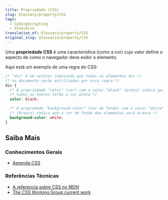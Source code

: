 ```yaml
---
title: Propriedade (CSS)
slug: Glossary/property/CSS
tags:
  - CodingScripting
  - Glossário
translation_of: Glossary/property/CSS
original_slug: Glossario/property/CSS
---
```

Uma **propriedade CSS** é uma característica (como a cor) cujo valor define o aspecto de como o navegador deve exibir o elemento.

Aqui está um exemplo de uma regra do CSS:

```css
/* "div" é um seletor indicando que todos os elementos div */
/* no documento serão estilizados por essa regra */
div {
  /* A propriedade "color" (cor) com o valor "black" (preto) indica que */
  /* todos os textos terão a cor preta */
  color: black;

  /* A propredade "background-color" (cor de fundo) com o valor "white" */
  /* (branco) indica que a cor de fundo dos elementos será branca */
  background-color: white;
}
```

## Saiba Mais

### Conhecimentos Gerais

- [Aprenda CSS](/pt-BR/docs/Aprender/CSS)

### Referências Técnicas

- [A referencia sobre CSS no MDN](/pt-BR/docs/Web/CSS/CSS_Reference)
- [The CSS Working Group current work](http://www.w3.org/Style/CSS/current-work)

